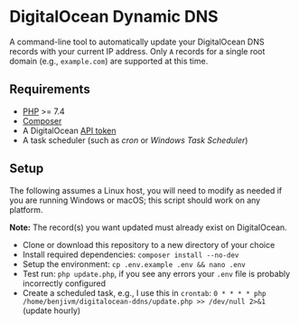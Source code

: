# DigitalOcean Dynamic DNS

A command-line tool to automatically update your DigitalOcean DNS records with your current IP address. Only `A` records for a single root domain (e.g., `example.com`) are supported at this time.

## Requirements

- [PHP](https://www.php.net/downloads.php) >= 7.4
- [Composer](https://getcomposer.org)
- A DigitalOcean [API token](https://cloud.digitalocean.com/account/api/tokens)
- A task scheduler (such as *cron* or *Windows Task Scheduler*)

## Setup

The following assumes a Linux host, you will need to modify as needed if you are running Windows or macOS; this script should work on any platform.

**Note:** The record(s) you want updated must already exist on DigitalOcean.

- Clone or download this repository to a new directory of your choice
- Install required dependencies: `composer install --no-dev`
- Setup the environment: `cp .env.example .env && nano .env`
- Test run: `php update.php`, if you see any errors your `.env` file is probably incorrectly configured
- Create a scheduled task, e.g., I use this in `crontab`: `0 * * * * php /home/benjivm/digitalocean-ddns/update.php >> /dev/null 2>&1` (update hourly)
